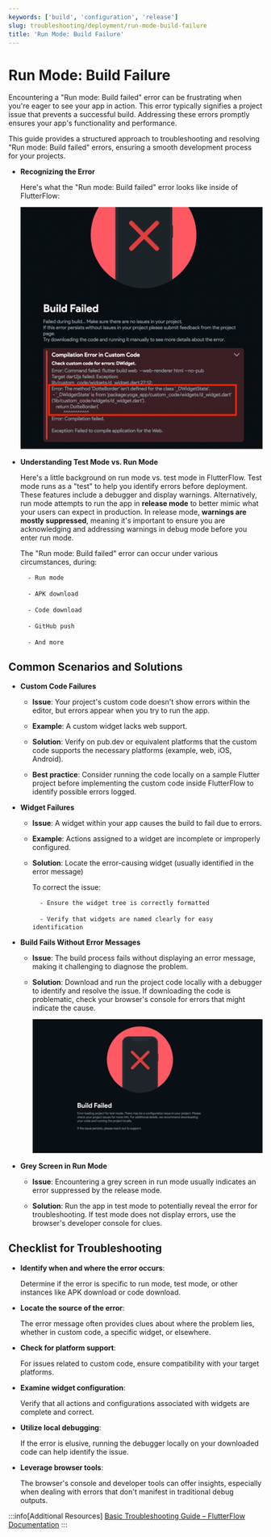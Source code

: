 ```yaml
---
keywords: ['build', 'configuration', 'release']
slug: troubleshooting/deployment/run-mode-build-failure
title: 'Run Mode: Build Failure'
---
```

# Run Mode: Build Failure

Encountering a "Run mode: Build failed" error can be frustrating when you're eager to see your app in action. This error typically signifies a project issue that prevents a successful build. Addressing these errors promptly ensures your app's functionality and performance. 

This guide provides a structured approach to troubleshooting and resolving "Run mode: Build failed" errors, ensuring a smooth development process for your projects.

- **Recognizing the Error**

    Here's what the "Run mode: Build failed" error looks like inside of FlutterFlow:

    ![](../assets/20250430121148301014.png)

- **Understanding Test Mode vs. Run Mode**

    Here's a little background on run mode vs. test mode in FlutterFlow. Test mode runs as a "test" to help you identify errors before deployment. These features include a debugger and display warnings. Alternatively, run mode attempts to run the app in **release mode** to better mimic what your users can expect in production. In release mode, **warnings are mostly suppressed**, meaning it's important to ensure you are acknowledging and addressing warnings in debug mode before you enter run mode.

    The "Run mode: Build failed" error can occur under various circumstances, during:

        - Run mode

        - APK download

        - Code download

        - GitHub push

        - And more

## Common Scenarios and Solutions

- **Custom Code Failures**

    - **Issue**: Your project's custom code doesn't show errors within the editor, but errors appear when you try to run the app.

    - **Example**: A custom widget lacks web support.

    - **Solution**: Verify on pub.dev or equivalent platforms that the custom code supports the necessary platforms (example, web, iOS, Android).

    - **Best practice**: Consider running the code locally on a sample Flutter project before implementing the custom code inside FlutterFlow to identify possible errors logged.

- **Widget Failures**

    - **Issue**: A widget within your app causes the build to fail due to errors.

    - **Example**: Actions assigned to a widget are incomplete or improperly configured.

    - **Solution**: Locate the error-causing widget (usually identified in the error message)

        To correct the issue:

            - Ensure the widget tree is correctly formatted

            - Verify that widgets are named clearly for easy identification

- **Build Fails Without Error Messages**

    - **Issue**: The build process fails without displaying an error message, making it challenging to diagnose the problem.

    - **Solution**: Download and run the project code locally with a debugger to identify and resolve the issue. If downloading the code is problematic, check your browser's console for errors that might indicate the cause.

        ![](../assets/20250430121148811672.png)

- **Grey Screen in Run Mode**

    - **Issue**: Encountering a grey screen in run mode usually indicates an error suppressed by the release mode.

    - **Solution**: Run the app in test mode to potentially reveal the error for troubleshooting. If test mode does not display errors, use the browser's developer console for clues.

## Checklist for Troubleshooting

- **Identify when and where the error occurs**: 

    Determine if the error is specific to run mode, test mode, or other instances like APK download or code download.

- **Locate the source of the error**: 

    The error message often provides clues about where the problem lies, whether in custom code, a specific widget, or elsewhere.

- **Check for platform support**:

    For issues related to custom code, ensure compatibility with your target platforms.

- **Examine widget configuration**: 

    Verify that all actions and configurations associated with widgets are complete and correct.

- **Utilize local debugging**: 

    If the error is elusive, running the debugger locally on your downloaded code can help identify the issue.

- **Leverage browser tools**: 

    The browser's console and developer tools can offer insights, especially when dealing with errors that don't manifest in traditional debug outputs.


:::info[Additional Resources]
[Basic Troubleshooting Guide – FlutterFlow Documentation](https://docs.flutterflow.io/troubleshooting/basic-troubleshooting-guide)
:::

